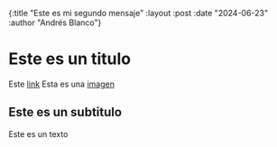 {:title "Este es mi segundo mensaje"
:layout :post 
:date "2024-06-23"
:author "Andrés Blanco"}

# Este es un titulo

Este [link](www.gmail.com)
Esta es una [imagen](/img/pexels-eric-anada-1495580.jpg) 

## Este es un subtitulo

Este es un texto

